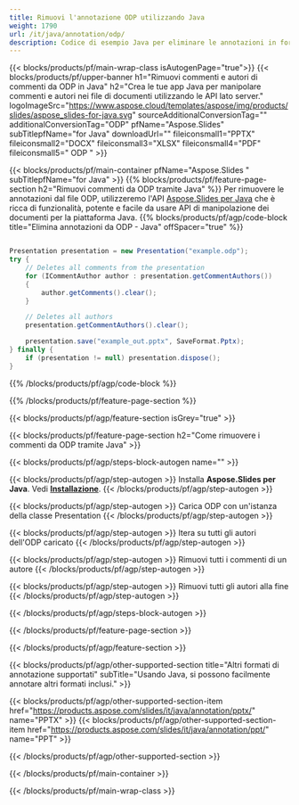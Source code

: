 ```yaml
---
title: Rimuovi l'annotazione ODP utilizzando Java
weight: 1790
url: /it/java/annotation/odp/ 
description: Codice di esempio Java per eliminare le annotazioni in formato ODP su Java Runtime Environment per applicazioni JSP/JSF e applicazioni desktop.
---
```


{{< blocks/products/pf/main-wrap-class isAutogenPage="true">}}
{{< blocks/products/pf/upper-banner h1="Rimuovi commenti e autori di commenti da ODP in Java" h2="Crea le tue app Java per manipolare commenti e autori nei file di documenti utilizzando le API lato server." logoImageSrc="https://www.aspose.cloud/templates/aspose/img/products/slides/aspose_slides-for-java.svg" sourceAdditionalConversionTag="" additionalConversionTag="ODP" pfName="Aspose.Slides" subTitlepfName="for Java" downloadUrl="" fileiconsmall1="PPTX" fileiconsmall2="DOCX" fileiconsmall3="XLSX" fileiconsmall4="PDF" fileiconsmall5=" ODP " >}}

{{< blocks/products/pf/main-container pfName="Aspose.Slides " subTitlepfName="for Java" >}}
{{% blocks/products/pf/feature-page-section  h2="Rimuovi commenti da ODP tramite Java" %}}
Per rimuovere le annotazioni dal file ODP, utilizzeremo l'API [Aspose.Slides per Java](https://products.aspose.com/slides/it/java/) che è ricca di funzionalità, potente e facile da usare API di manipolazione dei documenti per la piattaforma Java.
{{% blocks/products/pf/agp/code-block title="Elimina annotazioni da ODP - Java" offSpacer="true" %}}

```java

Presentation presentation = new Presentation("example.odp");
try {
    // Deletes all comments from the presentation
    for (ICommentAuthor author : presentation.getCommentAuthors())
    {
        author.getComments().clear();
    }

    // Deletes all authors
    presentation.getCommentAuthors().clear();

    presentation.save("example_out.pptx", SaveFormat.Pptx);
} finally {
    if (presentation != null) presentation.dispose();
}
```
{{% /blocks/products/pf/agp/code-block %}}

{{% /blocks/products/pf/feature-page-section %}}

{{< blocks/products/pf/agp/feature-section isGrey="true" >}}

{{< blocks/products/pf/feature-page-section  h2="Come rimuovere i commenti da ODP tramite Java" >}}

{{< blocks/products/pf/agp/steps-block-autogen name="" >}}

{{< blocks/products/pf/agp/step-autogen >}}
Installa **Aspose.Slides per Java**. Vedi [**Installazione**](https://docs.aspose.com/slides/java/installation/).
{{< /blocks/products/pf/agp/step-autogen >}}

{{< blocks/products/pf/agp/step-autogen >}}
Carica ODP con un'istanza della classe Presentation
{{< /blocks/products/pf/agp/step-autogen >}}

{{< blocks/products/pf/agp/step-autogen >}}
Itera su tutti gli autori dell'ODP caricato
{{< /blocks/products/pf/agp/step-autogen >}}

{{< blocks/products/pf/agp/step-autogen >}}
Rimuovi tutti i commenti di un autore
{{< /blocks/products/pf/agp/step-autogen >}}

{{< blocks/products/pf/agp/step-autogen >}}
Rimuovi tutti gli autori alla fine
{{< /blocks/products/pf/agp/step-autogen >}}

{{< /blocks/products/pf/agp/steps-block-autogen >}}

{{< /blocks/products/pf/feature-page-section >}}

{{< /blocks/products/pf/agp/feature-section >}}

{{< blocks/products/pf/agp/other-supported-section title="Altri formati di annotazione supportati" subTitle="Usando Java, si possono facilmente annotare altri formati inclusi." >}}

{{< blocks/products/pf/agp/other-supported-section-item href="https://products.aspose.com/slides/it/java/annotation/pptx/" name="PPTX" >}}
{{< blocks/products/pf/agp/other-supported-section-item href="https://products.aspose.com/slides/it/java/annotation/ppt/" name="PPT" >}}

{{< /blocks/products/pf/agp/other-supported-section >}}

{{< /blocks/products/pf/main-container >}}
    
{{< /blocks/products/pf/main-wrap-class >}}